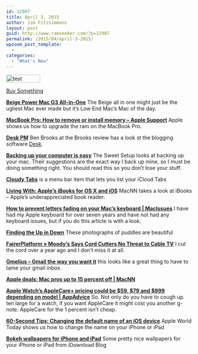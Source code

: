```yaml
---
id: 12987
title: April 3, 2015
author: Jim Fitzsimmons
layout: post
guid: http://www.ramseeker.com/?p=12987
permalink: /2015/04/april-3-2015/
wpzoom_post_template:
  - 
categories:
  - "What's New"
---
```

<div id="attachment_12557" style="width: 102px" class="wp-caption alignleft">
  <a href="http://www.amazon.com/?_encoding=UTF8&tag=ramseeker-20&linkCode=ur2&camp=1789&creative=390957"><img class="wp-image-12557 size-full" src="http://www.ramseeker.com/wp-content/uploads/2014/10/Screenshot-2014-10-31-at-4.10.01-PM.png" alt="test caption" width="92" height="21" /></a>
  
  <p class="wp-caption-text">
    <a href="http://www.amazon.com/?_encoding=UTF8&tag=ramseeker-20&linkCode=ur2&camp=1789&creative=390957">Buy Something</a>
  </p>
</div>

[**Beige Power Mac G3 All-in-One**][1] The Beige all in one might just be the ugliest Mac ever made but it&#8217;s Low End Mac&#8217;s Mac of the day.

[**MacBook Pro: How to remove or install memory &#8211; Apple Support**][2] Apple shows us how to upgrade the ram on the MacBook Pro.

[**Desk PM**][3] Ben Brooks at the Brooks review has a look st the blogging software [Desk][4].

[**Backing up your computer is easy**][5] The Sweet Setup looks at backing up your mac. Their suggestions are the exact way I back up mine, so I must be doing something right. You should read this so you don&#8217;t lose your stuff.

**[Cloudy Tabs][6]** is a menu bar item that lets you list your iCloud Tabs

**[Living With: Apple&#8217;s iBooks for OS X and iOS][7]** MacNN takes a look at iBooks &#8211; Apple&#8217;s underappreciated book reader.

[**How to prevent letters fading on your Mac’s keyboard | MacIssues**][8] I have had my Apple keyboard for over seven years and have not had any keyboard issues, but if you do this article is with a look.

[**Finding the Up in Down**][9] These photographs of puddles are beautiful

[**FairerPlatform » Moody&#8217;s Says Cord Cutters No Threat to Cable TV**][10] I cut the cord over a year ago and I don&#8217;t miss it at all.

[**Gmelius &#8211; Gmail the way you want it**][11] this looks like a great thing to have to tame your gmail inbox.

[**Apple deals: Mac pros up to 15 percent off | MacNN**][12]

[**Apple Watch&#8217;s AppleCare+ pricing could be $59, $79 and $999 depending on model | AppAdvice**][13] So. Not only do you have to cough up ten large for a watch, if you want AppleCare it might cost you another g-note. AppleCare for the 1 percent isn&#8217;t cheap.

**[60-Second Tips: Changing the default name of an iOS device][14]** Apple World Today shows us how to change the name on your iPhone or iPad

[**Bokeh wallpapers for iPhone and iPad**][15] Some pretty nice wallpapers for your iPhone or iPad from iDownload Blog

 [1]: http://lowendmac.com/1998/beige-power-mac-g3-all-in-one/
 [2]: https://support.apple.com/en-us/HT1270
 [3]: https://brooksreview.net/2015/03/desk-pm-2/
 [4]: http://www.desk.pm
 [5]: http://thesweetsetup.com/articles/backing-up-your-computer/
 [6]: http://www.macupdate.com/app/mac/50624/cloudytabs
 [7]: http://www.macnn.com/articles/15/04/02/apples.e.reader.is.under.appreciated/#ixzz3WFOTOdYF
 [8]: http://www.macissues.com/2015/03/30/how-to-prevent-letters-fading-on-your-macs-keyboard/
 [9]: https://medium.com/vantage/finding-the-up-in-down-b22a69ecb21d
 [10]: http://fairerplatform.com/2015/04/moodys-says-cord-cutters-no-threat-cable-tv/
 [11]: https://gmelius.com/
 [12]: http://www.macnn.com/articles/15/04/03/mac.pros.up.to.15.percent.off/
 [13]: http://beta.appadvice.com/appnn/2015/04/apple-watchs-applecare-pricing-could-be-59-79-and-999-depending-on-model
 [14]: http://www.appleworld.today/blog/2015/4/3/60-second-tips-changing-the-default-name-of-an-ios-device
 [15]: http://www.idownloadblog.com/2015/03/29/bokeh-wallpapers-iphone-ipad/